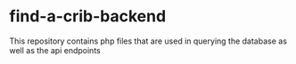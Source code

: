 # find-a-crib-backend
This repository contains php files that are used in querying the database as well as the api endpoints
